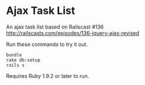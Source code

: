 Ajax Task List
=====

An ajax task list based on Railscast #136 
http://railscasts.com/episodes/136-jquery-ajax-revised

Run these commands to try it out.

```
bundle
rake db:setup
rails s
```

Requires Ruby 1.9.2 or later to run.
